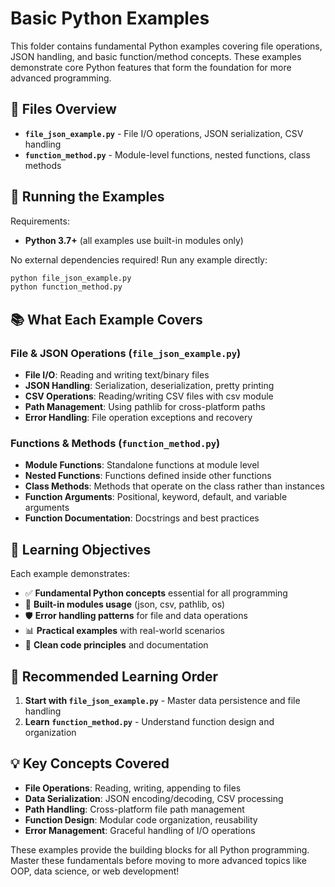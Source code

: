 # Basic Python Examples

This folder contains fundamental Python examples covering file operations, JSON handling, and basic function/method concepts. These examples demonstrate core Python features that form the foundation for more advanced programming.

## 📁 Files Overview

- **`file_json_example.py`** - File I/O operations, JSON serialization, CSV handling
- **`function_method.py`** - Module-level functions, nested functions, class methods

## 🚀 Running the Examples

Requirements:
- **Python 3.7+** (all examples use built-in modules only)

No external dependencies required! Run any example directly:

```bash
python file_json_example.py
python function_method.py
```

## 📚 What Each Example Covers

### File & JSON Operations (`file_json_example.py`)
- **File I/O**: Reading and writing text/binary files
- **JSON Handling**: Serialization, deserialization, pretty printing
- **CSV Operations**: Reading/writing CSV files with csv module
- **Path Management**: Using pathlib for cross-platform paths
- **Error Handling**: File operation exceptions and recovery

### Functions & Methods (`function_method.py`)
- **Module Functions**: Standalone functions at module level
- **Nested Functions**: Functions defined inside other functions
- **Class Methods**: Methods that operate on the class rather than instances
- **Function Arguments**: Positional, keyword, default, and variable arguments
- **Function Documentation**: Docstrings and best practices

## 📖 Learning Objectives

Each example demonstrates:
- ✅ **Fundamental Python concepts** essential for all programming
- 🎯 **Built-in modules usage** (json, csv, pathlib, os)
- 🛡️ **Error handling patterns** for file and data operations
- 📊 **Practical examples** with real-world scenarios
- 🔧 **Clean code principles** and documentation

## 🎯 Recommended Learning Order

1. **Start with `file_json_example.py`** - Master data persistence and file handling
2. **Learn `function_method.py`** - Understand function design and organization

## 💡 Key Concepts Covered

- **File Operations**: Reading, writing, appending to files
- **Data Serialization**: JSON encoding/decoding, CSV processing
- **Path Handling**: Cross-platform file path management
- **Function Design**: Modular code organization, reusability
- **Error Management**: Graceful handling of I/O operations

These examples provide the building blocks for all Python programming. Master these fundamentals before moving to more advanced topics like OOP, data science, or web development!
 
 